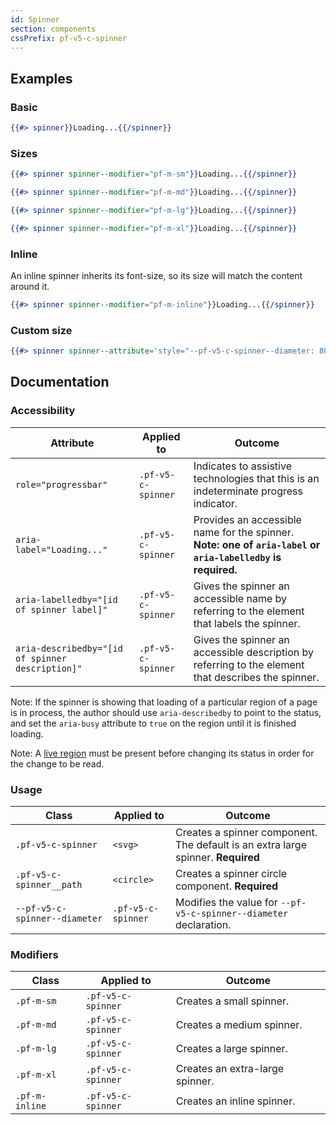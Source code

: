 ```yaml
---
id: Spinner
section: components
cssPrefix: pf-v5-c-spinner
---
```


## Examples

### Basic
```hbs
{{#> spinner}}Loading...{{/spinner}}
```

### Sizes
```hbs
{{#> spinner spinner--modifier="pf-m-sm"}}Loading...{{/spinner}}

{{#> spinner spinner--modifier="pf-m-md"}}Loading...{{/spinner}}

{{#> spinner spinner--modifier="pf-m-lg"}}Loading...{{/spinner}}

{{#> spinner spinner--modifier="pf-m-xl"}}Loading...{{/spinner}}
```

### Inline
An inline spinner inherits its font-size, so its size will match the content around it.

```hbs isBeta
{{#> spinner spinner--modifier="pf-m-inline"}}Loading...{{/spinner}}
```

### Custom size
```hbs
{{#> spinner spinner--attribute='style="--pf-v5-c-spinner--diameter: 80px;"'}}Loading...{{/spinner}}
```

## Documentation
### Accessibility
| Attribute | Applied to | Outcome |
| -- | -- | -- |
| `role="progressbar"` | `.pf-v5-c-spinner` | Indicates to assistive technologies that this is an indeterminate progress indicator. |
| `aria-label="Loading..."` | `.pf-v5-c-spinner` | Provides an accessible name for the spinner. **Note: one of `aria-label` or `aria-labelledby` is required.** |
| `aria-labelledby="[id of spinner label]"` | `.pf-v5-c-spinner` | Gives the spinner an accessible name by referring to the element that labels the spinner. |
| `aria-describedby="[id of spinner description]"` | `.pf-v5-c-spinner` | Gives the spinner an accessible description by referring to the element that describes the spinner. |

Note: If the spinner is showing that loading of a particular region of a page is in process, the author should use `aria-describedby` to point to the status, and set the `aria-busy` attribute to `true` on the region until it is finished loading.

Note: A [live region](https://developer.mozilla.org/en-US/docs/Web/Accessibility/ARIA/ARIA_Live_Regions) must be present before changing its status in order for the change to be read.

### Usage
| Class | Applied to | Outcome |
| -- | -- | -- |
| `.pf-v5-c-spinner` | `<svg>` |  Creates a spinner component. The default is an extra large spinner. **Required**|
| `.pf-v5-c-spinner__path` | `<circle>` |  Creates a spinner circle component. **Required**|
| `--pf-v5-c-spinner--diameter` | `.pf-v5-c-spinner` | Modifies the value for `--pf-v5-c-spinner--diameter` declaration. |

### Modifiers
| Class | Applied to | Outcome |
| -- | -- | -- |
| `.pf-m-sm` | `.pf-v5-c-spinner` |  Creates a small spinner. |
| `.pf-m-md` | `.pf-v5-c-spinner` |  Creates a medium spinner. |
| `.pf-m-lg` | `.pf-v5-c-spinner` |  Creates a large spinner. |
| `.pf-m-xl` | `.pf-v5-c-spinner` |  Creates an extra-large spinner. |
| `.pf-m-inline` | `.pf-v5-c-spinner` |  Creates an inline spinner. |

